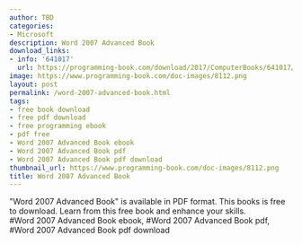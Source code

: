 ```yaml
---
author: TBD
categories:
- Microsoft
description: Word 2007 Advanced Book
download_links:
- info: '641017'
  url: https://programming-book.com/download/2017/ComputerBooks/641017/Word 2007 Advanced.pdf
image: https://www.programming-book.com/doc-images/8112.png
layout: post
permalink: /word-2007-advanced-book.html
tags:
- free book download
- free pdf download
- free programming ebook
- pdf free
- Word 2007 Advanced Book ebook
- Word 2007 Advanced Book pdf
- Word 2007 Advanced Book pdf download
thumbnail_url: https://www.programming-book.com/doc-images/8112.png
title: Word 2007 Advanced Book
---
```


 
<div class="item-desc text-justify">
  "Word 2007 Advanced Book" is available in PDF format. This books is free to download. Learn from this free book and enhance your skills.
  <br>
  #Word 2007 Advanced Book ebook, #Word 2007 Advanced Book pdf, #Word 2007 Advanced Book pdf download
</div>